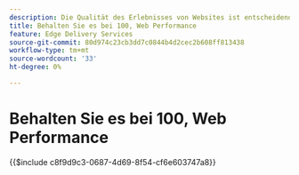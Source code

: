 ```yaml
---
description: Die Qualität des Erlebnisses von Websites ist entscheidend, um die Geschäftsziele Ihrer Website und die Zufriedenheit Ihrer Besucher zu erreichen.
title: Behalten Sie es bei 100, Web Performance
feature: Edge Delivery Services
source-git-commit: 80d974c23cb3dd7c0844b4d2cec2b608ff813438
workflow-type: tm+mt
source-wordcount: '33'
ht-degree: 0%

---
```


# Behalten Sie es bei 100, Web Performance

{{$include c8f9d9c3-0687-4d69-8f54-cf6e603747a8}}